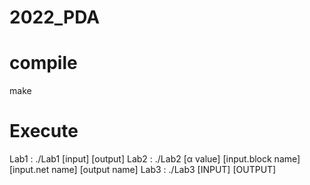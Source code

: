 # 2022_PDA

# compile
make


# Execute
Lab1 : ./Lab1 [input] [output]
Lab2 : ./Lab2 [α value] [input.block name] [input.net name] [output name]
Lab3 : ./Lab3 [INPUT] [OUTPUT]

